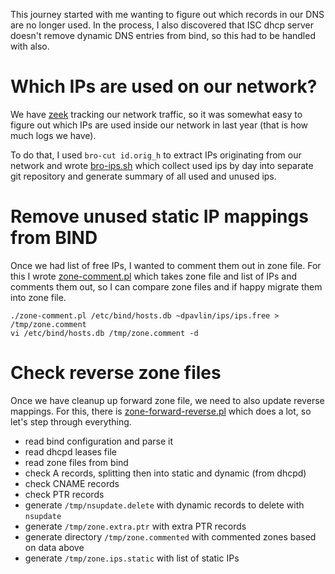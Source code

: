 This journey started with me wanting to figure out which records
in our DNS are no longer used. In the process, I also discovered
that ISC dhcp server doesn't remove dynamic DNS entries from
bind, so this had to be handled with also.

# Which IPs are used on our network?

We have [zeek](https://zeek.org/) tracking our network traffic,
so it was somewhat easy to figure out which IPs are used inside
our network in last year (that is how much logs we have).

To do that, I used `bro-cut id.orig_h` to extract IPs originating
from our network and wrote [bro-ips.sh](https://github.com/ffzg/bro-tools/blob/master/bro-ips.sh)
which collect used ips by day into separate git repository
and generate summary of all used and unused ips.

# Remove unused static IP mappings from BIND

Once we had list of free IPs, I wanted to comment them out
in zone file. For this I wrote [zone-comment.pl](/zone-comment.pl)
which takes zone file and list of IPs and comments them out, so I can
compare zone files and if happy migrate them into zone file.

```
./zone-comment.pl /etc/bind/hosts.db ~dpavlin/ips/ips.free > /tmp/zone.comment
vi /etc/bind/hosts.db /tmp/zone.comment -d
```

# Check reverse zone files

Once we have cleanup up forward zone file, we need to also update reverse
mappings. For this, there is [zone-forward-reverse.pl](/zone-forward-reverse.pl)
which does a lot, so let's step through everything.

- read bind configuration and parse it
- read dhcpd leases file
- read zone files from bind
- check A records, splitting then into static and dynamic (from dhcpd)
- check CNAME records
- check PTR records
- generate `/tmp/nsupdate.delete` with dynamic records to delete with `nsupdate`
- generate `/tmp/zone.extra.ptr` with extra PTR records
- generate directory `/tmp/zone.commented` with commented zones based on data above
- generate `/tmp/zone.ips.static` with list of static IPs



